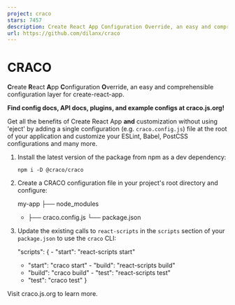 ```yaml
---
project: craco
stars: 7457
description: Create React App Configuration Override, an easy and comprehensible configuration layer for Create React App.
url: https://github.com/dilanx/craco
---
```


CRACO
=====

**C**reate **R**eact **A**pp **C**onfiguration **O**verride, an easy and comprehensible configuration layer for create-react-app.

**Find config docs, API docs, plugins, and example configs at craco.js.org!**

  

Get all the benefits of Create React App **and** customization without using 'eject' by adding a single configuration (e.g. `craco.config.js`) file at the root of your application and customize your ESLint, Babel, PostCSS configurations and many more.

1.  Install the latest version of the package from npm as a dev dependency:
    
    ```
    npm i -D @craco/craco
    ```
    
2.  Create a CRACO configuration file in your project's root directory and configure:
    
      my-app
      ├── node\_modules
    + ├── craco.config.js
      └── package.json
    
3.  Update the existing calls to `react-scripts` in the `scripts` section of your `package.json` to use the `craco` CLI:
    
    "scripts": {
    \-  "start": "react-scripts start"
    +  "start": "craco start"
    \-  "build": "react-scripts build"
    +  "build": "craco build"
    \-  "test": "react-scripts test"
    +  "test": "craco test"
    }
    

Visit craco.js.org to learn more.
